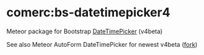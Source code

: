 # comerc:bs-datetimepicker4
Meteor package for Bootstrap [DateTimePicker](https://github.com/Eonasdan/bootstrap-datetimepicker) (v4beta) 

See also Meteor AutoForm DateTimePicker for newest v4beta ([fork](https://github.com/comerc/meteor-autoform-bs-datetimepicker/tree/v4beta))

